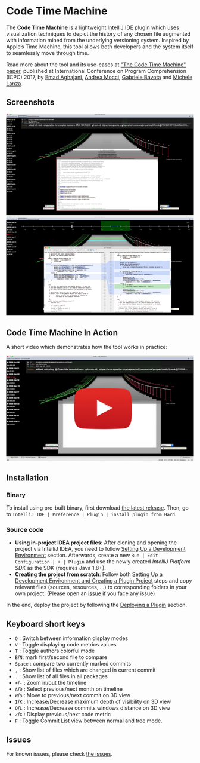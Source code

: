 # Code Time Machine
The **Code Time Machine** is a lightweight IntelliJ IDE plugin which uses visualization techniques to depict the history of any chosen file augmented with information mined from the underlying versioning system. Inspired by Apple’s Time Machine, this tool allows both developers and the system itself to seamlessly move through time.

Read more about the tool and its use-cases at ["The Code Time Machine" paper](http://www.inf.usi.ch/phd/aghajani/resources/papers/agha2017a.pdf), published at International Conference on Program Comprehension (ICPC) 2017, by [Emad Aghajani](http://www.inf.usi.ch/phd/aghajani), [Andrea Mocci](http://www.inf.usi.ch/postdoc/mocci), [Gabriele Bavota](http://www.inf.usi.ch/faculty/bavota) and [Michele Lanza](http://www.inf.usi.ch/faculty/lanza).

## Screenshots

![Plugin Screenshot- Main Window](./screens/pluginScreenshot_1.jpg "Plugin Screenshot- Main Window")
![Plugin Screenshot- Diff Window](./screens/pluginScreenshot_2.jpg "Plugin Screenshot- Diff Window")

## Code Time Machine In Action
A short video which demonstrates how the tool works in practice:

[![Code Time Machine In Action](./screens/youtube-preview.jpg)](https://www.youtube.com/watch?v=cBctQbjlAFY "Code Time Machine In Action")

## Installation
### Binary
To install using pre-built  binary, first download [the latest release](https://github.com/Emadpres/CodeTimeMachine/releases/latest). Then, go to `IntelliJ IDE | Preference | Plugin | install plugin from Hard`.

### Source code
- **Using in-project IDEA project files**:
After cloning and opening the project via IntelliJ IDEA, you need to follow [Setting Up a Development Environment](./docs/setup-and-deploy.md) section. Afterwards, create a new `Run | Edit Configuration | + | Plugin` and use the newly created *IntelliJ Platform SDK* as the SDK (requires Java 1.8+).
- **Creating the project from scratch**:
Follow both [Setting Up a Development Environment and Creating a Plugin Project](./docs/setup-and-deploy.md) steps and copy relevant files (sources, resources, ...) to corresponding folders in your own project. (Please open an [issue](https://github.com/Emadpres/CodeTimeMachine/issues) if you face any issue)

In the end, deploy the project by following the [Deploying a Plugin](./docs/setup-and-deploy.md) section.

## Keyboard short keys
- `Q` : Switch between information display modes
- `V` : Toggle displaying code metrics values
- `T` : Toggle authors colorful mode
- `B`/`N`: mark first/second file to compare
- `Space` : compare two currently marked commits
- `,` : Show list of files which are changed in current commit
- `.` : Show list of all files in all packages
- `+`/`-` : Zoom in/out the timeline
- `A`/`D` : Select previous/next month on timeline
- `W`/`S` : Move to previous/next commit on 3D view
- `I`/`K` : Increase/Decrease maximum depth of visibility on 3D view
- `O`/`L` : Increase/Decrease commits windows distance on 3D view
- `Z`/`X` : Display previous/next code metric
- `F` : Toggle Commit List view between normal and tree mode.


## Issues
For known issues, please check [the issues](https://github.com/Emadpres/CodeTimeMachine/issues).
